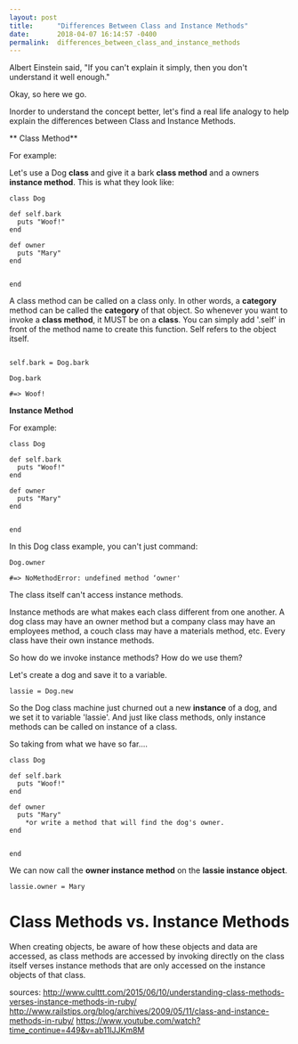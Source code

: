 ```yaml
---
layout: post
title:      "Differences Between Class and Instance Methods"
date:       2018-04-07 16:14:57 -0400
permalink:  differences_between_class_and_instance_methods
---
```



Albert Einstein said, "If you can't explain it simply, then you don't understand it well enough."

Okay, so here we go.

Inorder to understand the concept better, let's find a real life analogy to help explain the differences between Class and Instance Methods.

** Class Method**

For example: 

Let's use a Dog **class** and give it a bark **class method** and a owners **instance method**.  This is what they look like:

```
class Dog

def self.bark
  puts "Woof!"
end

def owner
  puts "Mary"
end


end
```

A class method can be called on a class only.  In other words, a **category** method can be called the **category** of that object. So whenever you want to invoke a **class method**, it MUST be on a **class**.  You can simply add '.self' in front of the method name to create this function. Self refers to the object itself.

```

self.bark = Dog.bark

Dog.bark

#=> Woof!

```


**Instance Method**

For example:


```
class Dog

def self.bark
  puts "Woof!"
end

def owner
  puts "Mary"
end


end
```

In this Dog class example, you can't just command:

```
Dog.owner

#=> NoMethodError: undefined method ‘owner'
```


The class itself can't access instance methods.  

Instance methods are what makes each class different from one another. A dog class may have an owner method but a company class may have an employees method, a couch class may have a materials method, etc.  Every class have their own instance methods.

So how do we invoke instance methods? How do we use them?

Let's create a dog and save it to a variable.


```
lassie = Dog.new
```

So the Dog class machine just churned out a new **instance** of a dog, and we set it to variable 'lassie'.  And just like class methods, only instance methods can be called on instance of a class.

So taking from what we have so far....

```
class Dog

def self.bark
  puts "Woof!"
end

def owner
  puts "Mary"
	*or write a method that will find the dog's owner.
end


end
```

We can now call the **owner instance method** on the **lassie instance object**.

```
lassie.owner = Mary
```


# Class Methods vs. Instance Methods

When creating objects, be aware of how these objects and data are accessed, as class methods are accessed by invoking directly on the class itself verses instance methods that are only accessed on the instance objects of that class.

sources:
http://www.culttt.com/2015/06/10/understanding-class-methods-verses-instance-methods-in-ruby/
http://www.railstips.org/blog/archives/2009/05/11/class-and-instance-methods-in-ruby/
https://www.youtube.com/watch?time_continue=449&v=ab11lJJKm8M

